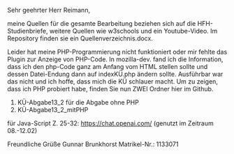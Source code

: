 Sehr geehrter Herr Reimann, 

meine Quellen für die gesamte Bearbeitung beziehen sich auf die HFH-Studienbriefe, weitere Quellen wie w3schools und ein Youtube-Video. Im Repository finden sie ein Quellenverzeichnis.docx. 

Leider hat meine PHP-Programmierung nicht funktioniert oder mir fehlte das Plugin zur Anzeige von PHP-Code. In mozilla-dev. fand ich die Information, dass ich den php-Code ganz am Anfang vom HTML stellen sollte und dessen Datei-Endung dann auf indexKÜ.php ändern sollte. Ausführbar war das nicht und ich hoffe, dass mich die KÜ schlauer macht. 
Um zu zeigen, dass ich PHP probiert habe, finden Sie nun ZWEI Ordner hier im Github.
1) KÜ-Abgabe13_2 für die Abgabe ohne PHP
2) KÜ-Abgabe13_2_mitPHP

für Java-Script Z. 25-32: https://chat.openai.com/ (genutzt im Zeitraum 08.-12.02)


Freundliche Grüße
Gunnar Brunkhorst
Matrikel-Nr.: 1133071
